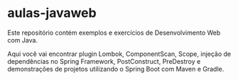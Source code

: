 # aulas-javaweb
Este repositório contém exemplos e exercícios de Desenvolvimento Web com Java.

Aqui você vai encontrar plugin Lombok, ComponentScan, Scope, injeção de dependências no Spring Framework, PostConstruct, PreDestroy e demonstrações de projetos utilizando o Spring Boot com Maven e Gradle.
